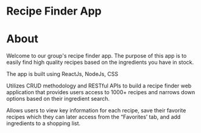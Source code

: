 # Recipe Finder App

# About

Welcome to our group's recipe finder app. The purpose of this app is to easily find high quality recipes based on the ingredients you have in stock.

The app is built using ReactJs, NodeJs, CSS

Utilizes CRUD methodology and RESTful APIs to build a recipe finder web application that provides users access to 1000+ recipes and narrows down options based on their ingredient search.

Allows users to view key information for each recipe, save their favorite recipes which they can later access from the “Favorites’ tab, and add ingredients to a shopping list.
